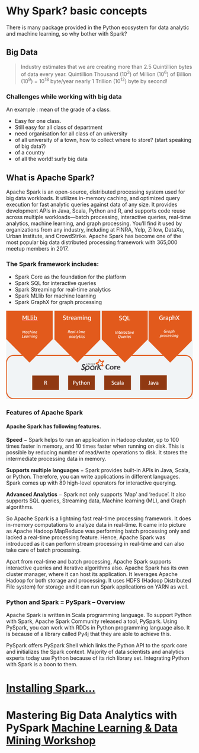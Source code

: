 # Why Spark? basic concepts

There is many package provided in the Python ecosystem for data analytic and machine learning, so why bother with Spark?

## Big Data 

> Industry estimates that we are creating more than 2.5 Quintillion bytes of data every year.
> Quintillion 	Thousand (10<sup>3</sup>) of Million (10<sup>6</sup>) of Billion (10<sup>9</sup>) = 10<sup>18</sup> byte/year nearly 1 Trillion (10<sup>12</sup>) byte by second!

### Challenges while working with big data

An example : mean of the grade of a class.

* Easy for one class.
* Still easy for all class of department
* need organisation for all class of an university
* of all university of a town, how to collect where to store? (start speaking of big data?)
* of a country
* of all the world! surly big data


## What is Apache Spark?
Apache Spark is an open-source, distributed processing system used for big data workloads. It utilizes in-memory caching, and optimized query execution for fast analytic queries against data of any size. It provides development APIs in Java, Scala, Python and R, and supports code reuse across multiple workloads—batch processing, interactive queries, real-time analytics, machine learning, and graph processing. You’ll find it used by organizations from any industry, including at FINRA, Yelp, Zillow, DataXu, Urban Institute, and CrowdStrike. Apache Spark has become one of the most popular big data distributed processing framework with 365,000 meetup members in 2017.

### The Spark framework includes:

* Spark Core as the foundation for the platform
* Spark SQL for interactive queries
* Spark Streaming for real-time analytics
* Spark MLlib for machine learning
* Spark GraphX for graph processing

![Spark](img/coreAndMdules.png)

### Features of Apache Spark
#### Apache Spark has following features.

**Speed** − Spark helps to run an application in Hadoop cluster, up to 100 times faster in memory, and 10 times faster when running on disk. This is possible by reducing number of read/write operations to disk. It stores the intermediate processing data in memory.

**Supports multiple languages** − Spark provides built-in APIs in Java, Scala, or Python. Therefore, you can write applications in different languages. Spark comes up with 80 high-level operators for interactive querying.

**Advanced Analytics** − Spark not only supports ‘Map’ and ‘reduce’. It also supports SQL queries, Streaming data, Machine learning (ML), and Graph algorithms.


So Apache Spark is a lightning fast real-time processing framework. It does in-memory computations to analyze data in real-time. It came into picture as Apache Hadoop MapReduce was performing batch processing only and lacked a real-time processing feature. Hence, Apache Spark was introduced as it can perform stream processing in real-time and can also take care of batch processing.

Apart from real-time and batch processing, Apache Spark supports interactive queries and iterative algorithms also. Apache Spark has its own cluster manager, where it can host its application. It leverages Apache Hadoop for both storage and processing. It uses HDFS (Hadoop Distributed File system) for storage and it can run Spark applications on YARN as well.

### Python and Spark = PySpark – Overview
Apache Spark is written in Scala programming language. To support Python with Spark, Apache Spark Community released a tool, PySpark. Using PySpark, you can work with RDDs in Python programming language also. It is because of a library called Py4j that they are able to achieve this.

PySpark offers PySpark Shell which links the Python API to the spark core and initializes the Spark context. Majority of data scientists and analytics experts today use Python because of its rich library set. Integrating Python with Spark is a boon to them.

# [Installing Spark...](install)
# Mastering Big Data Analytics with PySpark [Machine Learning & Data Mining Workshop](/BDA/)